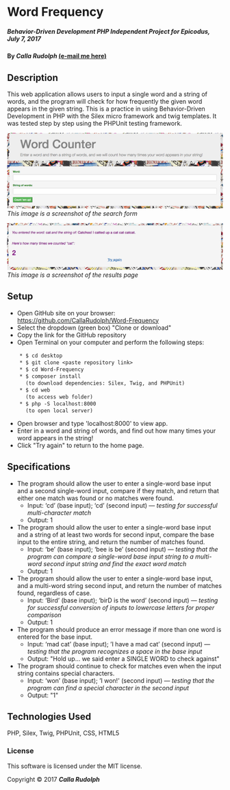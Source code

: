 # Word Frequency
##### _Behavior-Driven Development PHP Independent Project for Epicodus, July 7, 2017_

#### By _Calla Rudolph_ [(e-mail me here)](<mailto:callarudolph@gmail.com>)

## Description

This web application allows users to input a single word and a string of words, and the program will check for how frequently the given word appears in the given string. This is a practice in using Behavior-Driven Development in PHP with the Silex micro framework and twig templates. It was tested step by step using the PHPUnit testing framework.

![Preview of Form](web/img/home.png)
_This image is a screenshot of the search form_

![Preview of Results](web/img/result.png)
_This image is a screenshot of the results page_

## Setup

* Open GitHub site on your browser: https://github.com/CallaRudolph/Word-Frequency
* Select the dropdown (green box) "Clone or download"
* Copy the link for the GitHub repository
* Open Terminal on your computer and perform the following steps:
````
    * $ cd desktop
    * $ git clone <paste repository link>
    * $ cd Word-Frequency
    * $ composer install
      (to download dependencies: Silex, Twig, and PHPUnit)
    * $ cd web
      (to access web folder)
    * $ php -S localhost:8000
      (to open local server)
````
* Open browser and type 'localhost:8000' to view app.
* Enter in a word and string of words, and find out how many times your word appears in the string!
* Click "Try again" to return to the home page.

## Specifications
* The program should allow the user to enter a single-word base input and a second single-word input, compare if they match, and return that either one match was found or no matches were found.
	* Input: ‘cd’ (base input); ‘cd’ (second input) — _testing for successful multi-character match_
	* Output: 1
* The program should allow the user to enter a single-word base input and a string of at least two words for second input, compare the base input to the entire string, and return the number of matches found.
	* Input: ‘be’ (base input); ‘bee is be’ (second input) — _testing that the program can compare a single-word base input string to a multi-word second input string and find the exact word match_
	* Output: 1
* The program should allow the user to enter a single-word base input, and a multi-word string second input, and return the number of matches found, regardless of case.
	* Input: ‘Bird’ (base input); ‘birD is the word’ (second input) — _testing for successful conversion of inputs to lowercase letters for proper comparison_
	* Output: 1
* The program should produce an error message if more than one word is entered for the base input.
	* Input: ‘mad cat’ (base input); ’I have a mad cat’ (second input) — _testing that the program recognizes a space in the base input_
	* Output: "Hold up... we said enter a SINGLE WORD to check against"
* The program should continue to check for matches even when the input string contains special characters.
	* Input: ‘won’ (base input); ’I won!' (second input) — _testing that the program can find a special character in the second input_
	* Output: "1"

## Technologies Used

PHP, Silex, Twig, PHPUnit, CSS, HTML5

### License
This software is licensed under the MIT license.

Copyright &copy; 2017 **_Calla Rudolph_**
